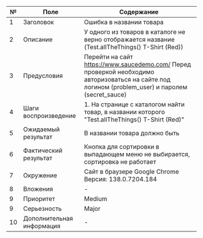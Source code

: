 | № | Поле | Содержание |
| - | - | - |
| 1 | Заголовок | Ошибка в названии товара |
| 2 | Описание | У одного из товаров в каталоге не верно отображается название (Test.allTheThings() T-Shirt (Red))  |
| 3 | Предусловия | Перейти на сайт https://www.saucedemo.com/  Перед проверкой необходимо авторизоваться на сайте под логином (problem_user) и паролем (secret_sauce) |
| 4 | Шаги воспроизведение | 1. На странице с каталогом найти товар, в названии которого "Test.allTheThings() T-Shirt (Red)"  |
| 5 | Ожидаемый результат | В названии товара должно быть  |
| 6 | Фактический результат | Кнопка для сортировки в выпадающем меню не выбирается, сортировка не работает |
| 7 | Окружение | Сайт в браузере Google Chrome Версия: 138.0.7204.184  |
| 8 | Вложения | - |
| 9 | Приоритет | Medium |
| 9 | Серьезность | Major |
| 10 | Дополнительная информация | - |
